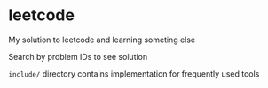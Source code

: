 # leetcode
My solution to leetcode and learning someting else

Search by problem IDs to see solution

`include/` directory contains implementation for frequently used tools  